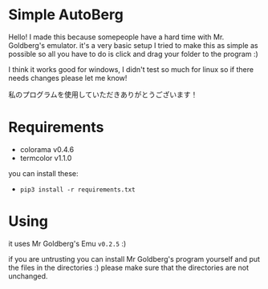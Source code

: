 # Simple AutoBerg
 Hello! I made this because somepeople have a hard time with Mr. Goldberg's emulator. it's a very basic setup I tried to make this as simple as possible so all you have to do is click and drag your folder to the program :)

 I think it works good for windows, I didn't test so much for linux so if there needs changes please let me know!

 私のプログラムを使用していただきありがとうございます！

# Requirements
- colorama  v0.4.6
- termcolor v1.1.0

you can install these:
- `pip3 install -r requirements.txt`

# Using
it uses Mr Goldberg's Emu `v0.2.5` :)

if you are untrusting you can install Mr Goldberg's program yourself and put the files in the directories :) please make sure that the directories are not unchanged.